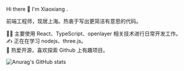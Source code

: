 Hi there 👋
I'm Xiaoxiang .

前端工程师，现居上海。热衷于写出更简洁有意思的代码。

👨‍💻 主要使用 React、TypeScript、openlayer 相关技术进行日常开发工作。  
✍️ 正在在学习 nodejs、three.js。  
🤩 热爱开源，喜欢探索 Github 上有趣项目。

![Anurag's GitHub stats](https://github-readme-stats.vercel.app/api?username=candy4290&show_icons=true&theme=vue)

<!---
candy4290/candy4290 is a ✨ special ✨ repository because its `README.md` (this file) appears on your GitHub profile.
You can click the Preview link to take a look at your changes.
--->
